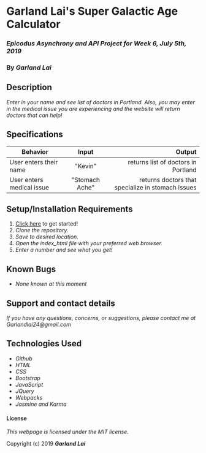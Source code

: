 # Garland Lai's Super Galactic Age Calculator

### _Epicodus Asynchrony and API Project for Week 6, July 5th, 2019_

### By _*Garland Lai*_

## Description

_Enter in your name and see list of doctors in Portland. Also, you may enter in the medical issue you are experiencing and the website will return doctors that can help!_

## Specifications

| Behavior | Input | Output |
| ------------- |:-------------:| -----:|
| User enters their name | "Kevin" | returns list of doctors in Portland |
| User enters medical issue | "Stomach Ache" | returns doctors that specialize in stomach issues |


## Setup/Installation Requirements

1. [Click here]() to get started!
2. _Clone the repository._
3. _Save to desired location._
4. _Open the index_html file with your preferred web browser._
5. _Enter a number and see what you get!_

## Known Bugs

* _None known at this moment_

## Support and contact details

_If you have any questions, concerns, or suggestions, please contact me at Garlandlai24@gmail.com_

## Technologies Used

* _Github_
* _HTML_
* _CSS_
* _Bootstrap_
* _JavaScript_
* _JQuery_
* _Webpacks_
* _Jasmine and Karma_

#### License

*This webpage is licensed under the MIT license.*

Copyright (c) 2019 **_Garland Lai_**
